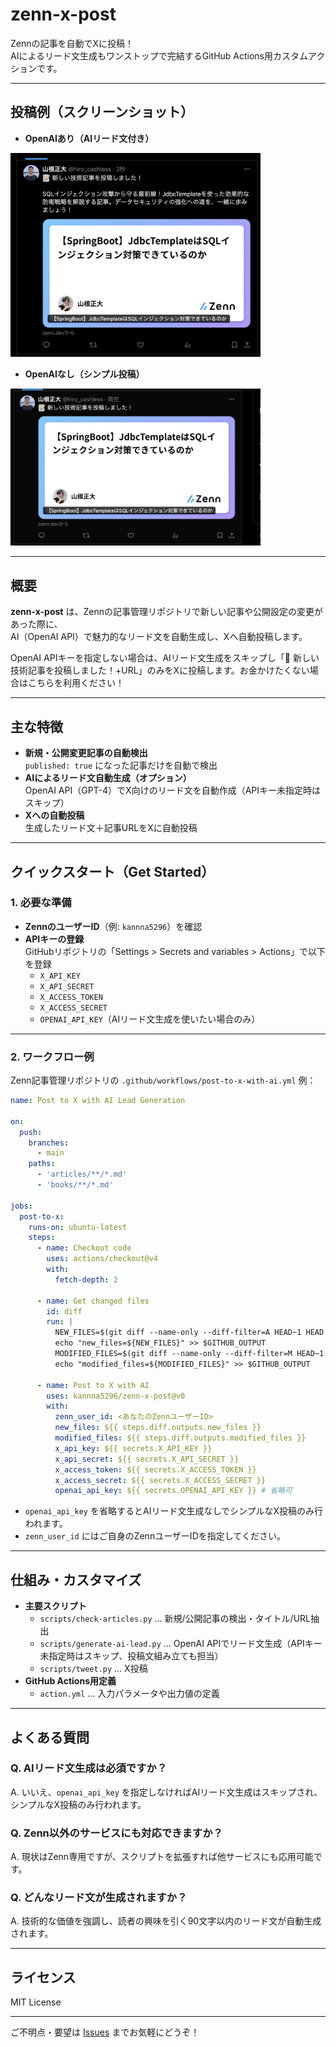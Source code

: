 # zenn-x-post

Zennの記事を自動でXに投稿！  
AIによるリード文生成もワンストップで完結するGitHub Actions用カスタムアクションです。

---

## 投稿例（スクリーンショット）

- **OpenAIあり（AIリード文付き）**

<img src="images/x-post-with-ai-lead.png" alt="AIリード文ありのX投稿例" width="400"/>

- **OpenAIなし（シンプル投稿）**

<img src="images/x-post-without-ai-lead.png" alt="AIリード文なしのX投稿例" width="400"/>

---

## 概要

**zenn-x-post** は、Zennの記事管理リポジトリで新しい記事や公開設定の変更があった際に、  
AI（OpenAI API）で魅力的なリード文を自動生成し、Xへ自動投稿します。

OpenAI APIキーを指定しない場合は、AIリード文生成をスキップし「📝 新しい技術記事を投稿しました！+URL」のみをXに投稿します。お金かけたくない場合はこちらを利用ください！

---

## 主な特徴

- **新規・公開変更記事の自動検出**  
  `published: true` になった記事だけを自動で検出
- **AIによるリード文自動生成（オプション）**  
  OpenAI API（GPT-4）でX向けのリード文を自動作成（APIキー未指定時はスキップ）
- **Xへの自動投稿**  
  生成したリード文＋記事URLをXに自動投稿

---

## クイックスタート（Get Started）

### 1. 必要な準備

- **ZennのユーザーID**（例: `kannna5296`）を確認
- **APIキーの登録**  
  GitHubリポジトリの「Settings > Secrets and variables > Actions」で以下を登録
  - `X_API_KEY`
  - `X_API_SECRET`
  - `X_ACCESS_TOKEN`
  - `X_ACCESS_SECRET`
  - `OPENAI_API_KEY`（AIリード文生成を使いたい場合のみ）

---

### 2. ワークフロー例

Zenn記事管理リポジトリの `.github/workflows/post-to-x-with-ai.yml` 例：

```yaml
name: Post to X with AI Lead Generation

on:
  push:
    branches:
      - main
    paths:
      - 'articles/**/*.md'
      - 'books/**/*.md'

jobs:
  post-to-x:
    runs-on: ubuntu-latest
    steps:
      - name: Checkout code
        uses: actions/checkout@v4
        with:
          fetch-depth: 2

      - name: Get changed files
        id: diff
        run: |
          NEW_FILES=$(git diff --name-only --diff-filter=A HEAD~1 HEAD | grep -E '\.(md)$' | grep -E '^(articles|books)/' || echo "")
          echo "new_files=${NEW_FILES}" >> $GITHUB_OUTPUT
          MODIFIED_FILES=$(git diff --name-only --diff-filter=M HEAD~1 HEAD | grep -E '\.(md)$' | grep -E '^(articles|books)/' || echo "")
          echo "modified_files=${MODIFIED_FILES}" >> $GITHUB_OUTPUT

      - name: Post to X with AI
        uses: kannna5296/zenn-x-post@v0
        with:
          zenn_user_id: <あなたのZennユーザーID>
          new_files: ${{ steps.diff.outputs.new_files }}
          modified_files: ${{ steps.diff.outputs.modified_files }}
          x_api_key: ${{ secrets.X_API_KEY }}
          x_api_secret: ${{ secrets.X_API_SECRET }}
          x_access_token: ${{ secrets.X_ACCESS_TOKEN }}
          x_access_secret: ${{ secrets.X_ACCESS_SECRET }}
          openai_api_key: ${{ secrets.OPENAI_API_KEY }} # 省略可
```

- `openai_api_key` を省略するとAIリード文生成なしでシンプルなX投稿のみ行われます。
- `zenn_user_id` にはご自身のZennユーザーIDを指定してください。

---

## 仕組み・カスタマイズ

- **主要スクリプト**
  - `scripts/check-articles.py` … 新規/公開記事の検出・タイトル/URL抽出
  - `scripts/generate-ai-lead.py` … OpenAI APIでリード文生成（APIキー未指定時はスキップ、投稿文組み立ても担当）
  - `scripts/tweet.py` … X投稿
- **GitHub Actions用定義**  
  - `action.yml` … 入力パラメータや出力値の定義

---

## よくある質問

### Q. AIリード文生成は必須ですか？
A. いいえ、`openai_api_key` を指定しなければAIリード文生成はスキップされ、シンプルなX投稿のみ行われます。

### Q. Zenn以外のサービスにも対応できますか？
A. 現状はZenn専用ですが、スクリプトを拡張すれば他サービスにも応用可能です。

### Q. どんなリード文が生成されますか？
A. 技術的な価値を強調し、読者の興味を引く90文字以内のリード文が自動生成されます。

---

## ライセンス

MIT License

---

ご不明点・要望は [Issues](https://github.com/kannna5296/zenn-x-post/issues) までお気軽にどうぞ！ 
